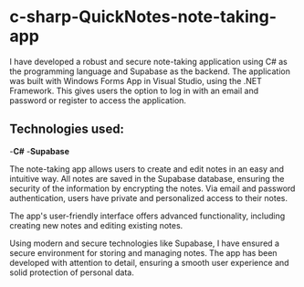 # c-sharp-QuickNotes-note-taking-app
I have developed a robust and secure note-taking application using C# as the programming language and Supabase as the backend. The application was built with Windows Forms App in Visual Studio, using the .NET Framework. This gives users the option to log in with an email and password or register to access the application.

## Technologies used:
-**C#**
-**Supabase**


The note-taking app allows users to create and edit notes in an easy and intuitive way. All notes are saved in the Supabase database, ensuring the security of the information by encrypting the notes. Via email and password authentication, users have private and personalized access to their notes.

The app's user-friendly interface offers advanced functionality, including creating new notes and editing existing notes.

Using modern and secure technologies like Supabase, I have ensured a secure environment for storing and managing notes. The app has been developed with attention to detail, ensuring a smooth user experience and solid protection of personal data.
